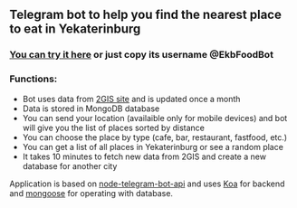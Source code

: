 ## Telegram bot to help you find the nearest place to eat in Yekaterinburg

### [You can try it here](https://t.me/EkbFoodBot) or just copy its username **@EkbFoodBot**

### Functions:
* Bot uses data from [2GIS site](https://2gis.ru/) and is updated once a month
* Data is stored in MongoDB database
* You can send your location (availaible only for mobile devices) and bot will give you the list of places sorted by distance
* You can choose the place by type (cafe, bar, restaurant, fastfood, etc.)
* You can get a list of all places in Yekaterinburg or see a random place
* It takes 10 minutes to fetch new data from 2GIS and create a new database for another city

Application is based on [node-telegram-bot-api](https://github.com/yagop/node-telegram-bot-api) and uses [Koa](https://koajs.com/) for backend and [mongoose](http://mongoosejs.com/) for operating with database.

